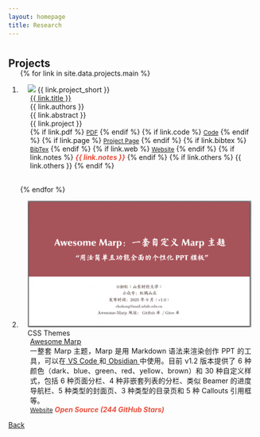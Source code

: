 ```yaml
---
layout: homepage
title: Research
---
```


<h1 id="projects"></h1>

<h2 style="margin: 30px 0px -15px;">Projects<temp style="font-size:15px;"></temp></h2>

<div class="publications">
<ol class="bibliography">

{% for link in site.data.projects.main %}

<li>
<div class="pub-row">
  <div class="col-sm-3 abbr" style="position: relative;padding-right: 15px;padding-left: 15px;">
    <img src="{{ link.image }}" class="teaser img-fluid z-depth-1" style="width=100;height=40%">
            <abbr class="badge">{{ link.project_short }}</abbr>
  </div>
  <div class="col-sm-9" style="position: relative;padding-right: 15px;padding-left: 20px;">
      <div class="title"><a href="{{ link.pdf }}">{{ link.title }}</a></div>
      <div class="author">{{ link.authors }}</div>
      <div class="author">{{ link.abstract }}</div>
      <!-- <div class="periodical"><em>{{ link.project }}</em> -->
      <div class="periodical" style="text-align: justify;">{{ link.project }}
      </div>
    <div class="links">
      {% if link.pdf %} 
      <a href="{{ link.pdf }}" class="btn btn-sm z-depth-0" role="button" target="_blank" style="font-size:12px;">PDF</a>
      {% endif %}
      {% if link.code %} 
      <a href="{{ link.code }}" class="btn btn-sm z-depth-0" role="button" target="_blank" style="font-size:12px;">Code</a>
      {% endif %}
      {% if link.page %} 
      <a href="{{ link.page }}" class="btn btn-sm z-depth-0" role="button" target="_blank" style="font-size:12px;">Project Page</a>
      {% endif %}
      {% if link.bibtex %} 
      <a href="{{ link.bibtex }}" class="btn btn-sm z-depth-0" role="button" target="_blank" style="font-size:12px;">BibTex</a>
      {% endif %}
      {% if link.web %} 
      <a href="{{ link.web }}" class="btn btn-sm z-depth-0" role="button" target="_blank" style="font-size:12px;">Website</a>
      {% endif %}
      {% if link.notes %}
      <strong> <i style="color:#e74d3c">{{ link.notes }}</i></strong>
      <!-- <strong style="color:#e74d3c">{{ link.notes }}</strong> -->
      {% endif %}
      {% if link.others %} 
      {{ link.others }}
      {% endif %}
    </div>
  </div>
</div>
</li>

<br>

{% endfor %}


<li>
<div class="pub-row">
  <div class="col-sm-3 abbr" style="position: relative;padding-right: 15px;padding-left: 15px;">
    <img src="./assets/img/AwesomeMarp.gif" class="teaser img-fluid z-depth-1">
            <abbr class="badge">CSS Themes</abbr>
  </div>
  <div class="col-sm-9" style="position: relative;padding-right: 15px;padding-left: 20px;">
      <div class="title"><a href="https://github.com/favourhong/Awesome-Marp">Awesome Marp</a></div>
      <div class="author"></div>
      <div class="periodical" style="text-align: justify;">一整套 Marp 主题，Marp 是用 Markdown 语法来渲染创作 PPT 的工具，可以在<a href="https://marketplace.visualstudio.com/items?itemName=marp-team.marp-vscode"> VS Code </a>和<a href="https://obsidian.md/"> Obsidian </a>中使用。目前 v1.2 版本提供了 6 种颜色（dark、blue、green、red、yellow、brown）和 30 种自定义样式，包括 6 种页面分栏、4 种非嵌套列表的分栏、类似 Beamer 的进度导航栏、5 种类型的封面页、3 种类型的目录页和 5 种 Callouts 引用框等。</div>
    <div class="links">
      <!-- <a href="" class="btn btn-sm z-depth-0" role="button" target="_blank" style="font-size:12px;">PDF</a> -->
      <!-- <a href="https://github.com/yaoyao-liu/meta-transfer-learning" class="btn btn-sm z-depth-0" role="button" target="_blank" style="font-size:12px;">Code</a> -->
      <a href="https://github.com/favourhong/Awesome-Marp" class="btn btn-sm z-depth-0" role="button" target="_blank" style="font-size:12px;">Website</a>
      <strong><i style="color:#e74d3c">Open Source (244 GitHub Stars)</i></strong>
    </div>
  </div>
</div>
</li>

</ol>
</div>

[Back](..)
